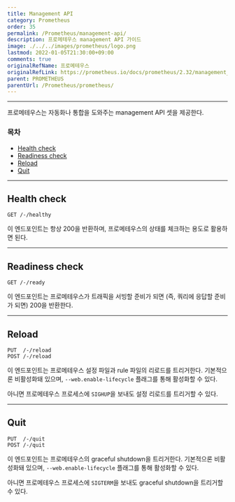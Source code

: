 ```yaml
---
title: Management API
category: Prometheus
order: 35
permalink: /Prometheus/management-api/
description: 프로메테우스 management API 가이드
image: ./../../images/prometheus/logo.png
lastmod: 2022-01-05T21:30:00+09:00
comments: true
originalRefName: 프로메테우스
originalRefLink: https://prometheus.io/docs/prometheus/2.32/management_api
parent: PROMETHEUS
parentUrl: /Prometheus/prometheus/
---
```


---

프로메테우스는 자동화나 통합을 도와주는 management API 셋을 제공한다.

### 목차

- [Health check](#health-check)
- [Readiness check](#readiness-check)
- [Reload](#reload)
- [Quit](#quit)

---

## Health check

```
GET /-/healthy
```

이 엔드포인트는 항상 200을 반환하며, 프로메테우스의 상태를 체크하는 용도로 활용하면 된다.

---

## Readiness check

```
GET /-/ready
```

이 엔드포인트는 프로메테우스가 트래픽을 서빙할 준비가 되면 (즉, 쿼리에 응답할 준비가 되면) 200을 반환한다.

---

## Reload

```
PUT  /-/reload
POST /-/reload
```

이 엔드포인트는 프로메테우스 설정 파일과 rule 파일의 리로드를 트리거한다. 기본적으론 비활성화돼 있으며, `--web.enable-lifecycle` 플래그를 통해 활성화할 수 있다.

아니면 프로메테우스 프로세스에 `SIGHUP`을 보내도 설정 리로드를 트리거할 수 있다.

---

## Quit

```
PUT  /-/quit
POST /-/quit
```

이 엔드포인트는 프로메테우스의 graceful shutdown을 트리거한다. 기본적으론 비활성화돼 있으며, `--web.enable-lifecycle` 플래그를 통해 활성화할 수 있다.

아니면 프로메테우스 프로세스에 `SIGTERM`을 보내도 graceful shutdown을 트리거할 수 있다.
